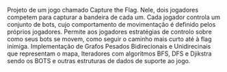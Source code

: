 Projeto de um jogo chamado Capture the Flag. Nele, dois jogadores competem para capturar a bandeira de cada um. Cada jogador controla um conjunto de bots, cujo comportamento de movimentação é definido pelos próprios jogadores. 
Permite aos jogadores estratégias de controlo sobre como seus bots se movem, como seguir o caminho mais curto até à flag inimiga.
Implementação de Grafos Pesados Bidirecionais e Unidirecinais que representam o mapa, Iteradores com algoritmos BFS, DFS e Djikstra sendo os BOTS e outras estruturas de dados de suporte ao jogo.
